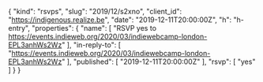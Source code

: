 {
  "kind": "rsvps",
  "slug": "2019/12/s2xno",
  "client_id": "https://indigenous.realize.be",
  "date": "2019-12-11T20:00:00Z",
  "h": "h-entry",
  "properties": {
    "name": [
      "RSVP yes to https://events.indieweb.org/2020/03/indiewebcamp-london-EPL3anhWs2Wz"
    ],
    "in-reply-to": [
      "https://events.indieweb.org/2020/03/indiewebcamp-london-EPL3anhWs2Wz"
    ],
    "published": [
      "2019-12-11T20:00:00Z"
    ],
    "rsvp": [
      "yes"
    ]
  }
}
